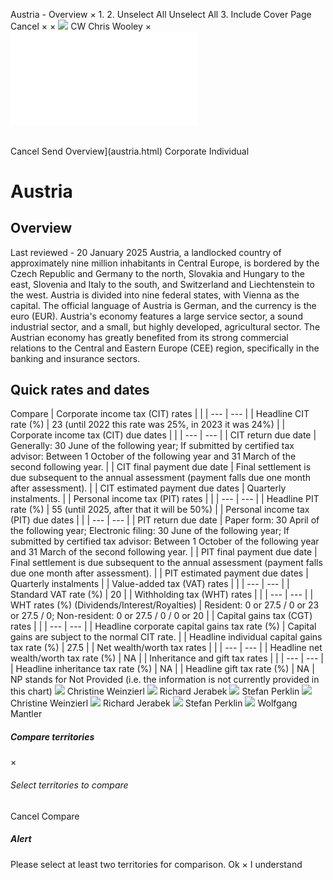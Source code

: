 Austria - Overview
×
1.
2.
Unselect All
Unselect All
3.
Include Cover Page
Cancel
×
×
![](-/media/world-wide-tax-summaries/attachments/global---chris-wooley.ashx%3Frev=ac5e5f3223b34096b1afc2a6009c7320&revision=ac5e5f32-23b3-4096-b1af-c2a6009c7320&hash=859B7ADC84DC2CBEC9760E9E6EE7DE6D0A8BFCDF)
CW
Chris Wooley
×
![](austria.html)
######
Cancel
Send
Overview](austria.html)
Corporate
Individual
# Austria
## Overview
Last reviewed - 20 January 2025
Austria, a landlocked country of approximately nine million inhabitants in Central Europe, is bordered by the Czech Republic and Germany to the north, Slovakia and Hungary to the east, Slovenia and Italy to the south, and Switzerland and Liechtenstein to the west. Austria is divided into nine federal states, with Vienna as the capital. The official language of Austria is German, and the currency is the euro (EUR).
Austria's economy features a large service sector, a sound industrial sector, and a small, but highly developed, agricultural sector. The Austrian economy has greatly benefited from its strong commercial relations to the Central and Eastern Europe (CEE) region, specifically in the banking and insurance sectors.
## Quick rates and dates
Compare
| Corporate income tax (CIT) rates | |
| --- | --- |
| Headline CIT rate (%) | 23 (until 2022 this rate was 25%, in 2023 it was 24%) |
| Corporate income tax (CIT) due dates | |
| --- | --- |
| CIT return due date | Generally: 30 June of the following year;  If submitted by certified tax advisor: Between 1 October of the following year and 31 March of the second following year. |
| CIT final payment due date | Final settlement is due subsequent to the annual assessment (payment falls due one month after assessment). |
| CIT estimated payment due dates | Quarterly instalments. |
| Personal income tax (PIT) rates | |
| --- | --- |
| Headline PIT rate (%) | 55 (until 2025, after that it will be 50%) |
| Personal income tax (PIT) due dates | |
| --- | --- |
| PIT return due date | Paper form: 30 April of the following year;  Electronic filing: 30 June of the following year;  If submitted by certified tax advisor: Between 1 October of the following year and 31 March of the second following year. |
| PIT final payment due date | Final settlement is due subsequent to the annual assessment (payment falls due one month after assessment). |
| PIT estimated payment due dates | Quarterly instalments |
| Value-added tax (VAT) rates | |
| --- | --- |
| Standard VAT rate (%) | 20 |
| Withholding tax (WHT) rates | |
| --- | --- |
| WHT rates (%) (Dividends/Interest/Royalties) | Resident: 0 or 27.5 / 0 or 23 or 27.5 / 0;  Non-resident: 0 or 27.5 / 0 / 0 or 20 |
| Capital gains tax (CGT) rates | |
| --- | --- |
| Headline corporate capital gains tax rate (%) | Capital gains are subject to the normal CIT rate. |
| Headline individual capital gains tax rate (%) | 27.5 |
| Net wealth/worth tax rates | |
| --- | --- |
| Headline net wealth/worth tax rate (%) | NA |
| Inheritance and gift tax rates | |
| --- | --- |
| Headline inheritance tax rate (%) | NA |
| Headline gift tax rate (%) | NA |
NP stands for Not Provided (i.e. the information is not currently provided in this chart)
![](-/media/world-wide-tax-summaries/austriachristine-weinzierlaustria--christine-weinzierljpg20220719104919981.ashx%3Frev=579dc3eac469453fa64a09b32fdce97f&revision=579dc3ea-c469-453f-a64a-09b32fdce97f&hash=9A8F8154C9B254ED75DE56CA34DF8330464C9E79)
Christine Weinzierl
![](-/media/world-wide-tax-summaries/austriarichard-jerabekjrijpg20230713023326402.ashx%3Frev=18f03061145047f4b4ddd5eb068af1a3&revision=18f03061-1450-47f4-b4dd-d5eb068af1a3&hash=AA06CFE974921C6437B199842E90460C2FC60EE7)
Richard Jerabek
![](-/media/world-wide-tax-summaries/austriastefan-perklinaustria--stefan-perklinjpg20220502162219578.ashx%3Frev=85d18abe4bc0446d95ee2735dd05bb1b&revision=85d18abe-4bc0-446d-95ee-2735dd05bb1b&hash=3725F74735E7C86B02C0FE87B3547A4AC41E1D2D)
Stefan Perklin
![](-/media/world-wide-tax-summaries/austriachristine-weinzierlaustria--christine-weinzierljpg20220719104919981.ashx%3Frev=579dc3eac469453fa64a09b32fdce97f&revision=579dc3ea-c469-453f-a64a-09b32fdce97f&hash=9A8F8154C9B254ED75DE56CA34DF8330464C9E79)
Christine Weinzierl
![](-/media/world-wide-tax-summaries/austriarichard-jerabekjrijpg20230713023326402.ashx%3Frev=18f03061145047f4b4ddd5eb068af1a3&revision=18f03061-1450-47f4-b4dd-d5eb068af1a3&hash=AA06CFE974921C6437B199842E90460C2FC60EE7)
Richard Jerabek
![](-/media/world-wide-tax-summaries/austriastefan-perklinaustria--stefan-perklinjpg20220502162219578.ashx%3Frev=85d18abe4bc0446d95ee2735dd05bb1b&revision=85d18abe-4bc0-446d-95ee-2735dd05bb1b&hash=3725F74735E7C86B02C0FE87B3547A4AC41E1D2D)
Stefan Perklin
![](-/media/world-wide-tax-summaries/austriawolfgang-mantleraustria--wolfgang-mantlerpng20220502162306239.ashx%3Frev=7c617f903e7b49c99620f83192801adc&revision=7c617f90-3e7b-49c9-9620-f83192801adc&hash=507573EC63DA7804FAFC81499F9BD46D12624E22)
Wolfgang Mantler
##### Compare territories
×
###### Select territories to compare
#####
Cancel
Compare
##### Alert
Please select at least two territories for comparison.
Ok
×
I understand
